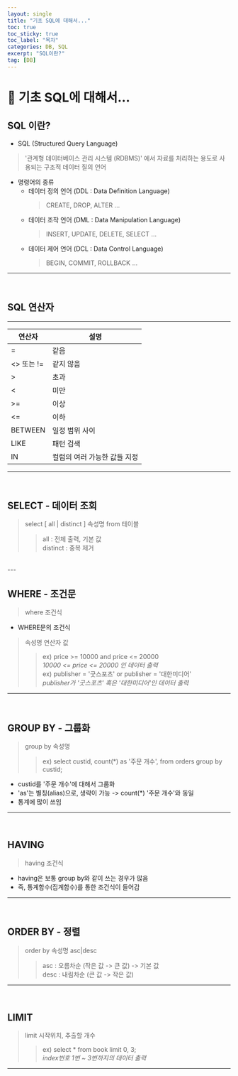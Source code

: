 ```yaml
---
layout: single
title: "기초 SQL에 대해서..."
toc: true
toc_sticky: true
toc_label: "목차"
categories: DB, SQL
excerpt: "SQL이란?"
tag: [DB]
---
```

# 📘 기초 SQL에 대해서...
## SQL 이란?
- SQL (Structured Query Language)
> '관계형 데이터베이스 관리 시스템 (RDBMS)' 에서 자료를 처리하는 용도로 사용되는 구조적 데이터 질의 언어  

- 명령어의 종류
  - 데이터 정의 언어 (DDL : Data Definition Language)
    > CREATE, DROP, ALTER ...  
  - 데이터 조작 언어 (DML : Data Manipulation Language)
    > INSERT, UPDATE, DELETE, SELECT ...
  - 데이터 제어 언어 (DCL : Data Control Language)
    > BEGIN, COMMIT, ROLLBACK ...  
---

<br>

## SQL 연산자
  ---
  |연산자|설명|
  |------|---|
  |=|같음|
  |<> 또는 !=|같지 않음|
  |>|초과|
  |<|미만|
  |>=|이상|
  |<=|이하|
  |BETWEEN|일정 범위 사이|
  |LIKE|패턴 검색|
  |IN|컬럼의 여러 가능한 값들 지정|
---

<br> 

## SELECT - 데이터 조회
> select [ all | distinct ] 속성명 from 테이블
> >   all : 전체 출력, 기본 값  
> >   distinct : 중복 제거  

<br>
---

## WHERE - 조건문
> where 조건식
- WHERE문의 조건식
> 속성명 연산자 값  
> > ex) price >= 10000 and price <= 20000  
      *10000 <= price <= 20000 인 데이터 출력*  
> > ex) publisher = '굿스포츠' or publisher = '대한미디어'  
      *publisher가 '굿스포츠' 혹은 '대한미디어'인 데이터 출력*
---
<br>

## GROUP BY - 그룹화
> group by 속성명
> >   ex) select 
          custid, 
          count(*) as '주문 개수', 
        from orders group by custid;  
  - custid를 '주문 개수'에 대해서 그룹화
  - 'as'는 별칭(alias)으로, 생략이 가능 -> count(*) '주문 개수'와 동일  
  - 통계에 많이 쓰임
---
<br>

## HAVING
> having 조건식  
  - having은 보통 group by와 같이 쓰는 경우가 많음
  - 즉, 통계함수(집계함수)를 통한 조건식이 들어감 
---
<br>

## ORDER BY - 정렬
> order by 속성명 asc|desc
> > asc  : 오름차순 (작은 값 -> 큰 값) -> 기본 값   
> > desc : 내림차순 (큰 값 -> 작은 값)
---
<br>

## LIMIT
> limit 시작위치, 추출할 개수
> > ex) select * from book limit 0, 3;  
> > *index번호 1번 ~ 3번까지의 데이터 출력*
---